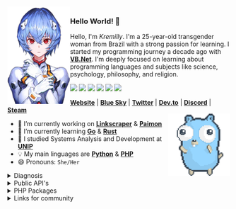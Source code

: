 <img align="left" height="220px" align="right" src="rei-ayanami.png" alt="rei-ayanami avatar" />

<h3>Hello World! 👋</h3>

Hello, I'm *Kremilly*. I'm a 25-year-old transgender woman from Brazil with a strong passion for learning. I started my programming journey a decade ago with [**VB.Net**](https://en.wikipedia.org/wiki/Visual_Basic_(.NET)). I'm deeply focused on learning about programming languages and subjects like science, psychology, philosophy, and religion.

<div align="left";>
  <a href="https://php.net"><img src="https://img.shields.io/badge/php-%23777BB4.svg?style=for-the-badge&logo=php&logoColor=white" /></a>
  <a href="https://developer.mozilla.org/en-US/docs/Web/JavaScript"><img src="https://img.shields.io/badge/javascript-%23323330.svg?style=for-the-badge&logo=javascript&logoColor=%23F7DF1E" /></a>
  <a href="https://www.python.org"><img src="https://img.shields.io/badge/python-3670A0?style=for-the-badge&logo=python&logoColor=ffdd54" /></a>
  <a href="https://learn.microsoft.com/pt-br/dotnet/csharp"><img src="https://img.shields.io/badge/c%23-%23239120.svg?style=for-the-badge&logo=c-sharp&logoColor=white" /></a>
  <a href="https://go.dev"><img src="https://img.shields.io/badge/go-%2300ADD8.svg?style=for-the-badge&logo=go&logoColor=white" /></a>
  <a href="https://rust-lang.com"><img src="https://img.shields.io/badge/rust-%23000000.svg?style=for-the-badge&logo=rust&logoColor=white" /><a>
</div>

<p></p>

<div align="left";>
  <b><a href="https://kremilly.com">Website</a></b> | 
  <b><a href="https://bsky.app/profile/kremilly.bsky.social">Blue Sky</a></b> | 
  <b><a href="https://twitter.com/import_kremilly">Twitter</a></b> | 
  <b><a href="https://dev.to/kremilly">Dev.to</a></b> | 
  <b><a href="https://discordapp.com/users/Kremilly">Discord</a></b> | 
  <b><a href="https://steamcommunity.com/id/kremilly/">Steam</a></b>
</div>

<img align="right" width="140px" src="dancing-gopher.gif" alt="gopher dancing" />

<!--<img align="right" src="https://github-readme-stats.vercel.app/api/top-langs/?username=kremilly&layout=donut&theme=transparent&hide_border=true&hide=css" />-->

- 🔭 I’m currently working on [**Linkscraper**](https://github.com/Kremilly/linkscraper) & [**Paimon**](https://github.com/AgiosLux/Paimon)
- 🌱 I’m currently learning [**Go**](https://go.dev) & [**Rust**](https://rust-lang.com)
- 🏫 I studied Systems Analysis and Development at [**UNIP**](http://www.unip.br)
- 💡 My main linguages are [**Python**](https://python.org) & [**PHP**](https://php.net)
- 😄 Pronouns: `She/Her`
<!--- ⚡ Fun fact: I learned to program to forget an ex-girlfriend I had when I was 15 years old.-->

<details>
  <summary>Diagnosis</summary>
  
  <ul>
    <li>
      <b><a href="https://en.wikipedia.org/wiki/Cerebral_palsy">Cerebal Palsy spastic quadriplegia (CID G 80.0)</a></b>
    </li>
    <li>
      <b><a href="https://en.wikipedia.org/wiki/Muscular_dystrophy">Muscular Distrophy (CID G 71.0)</a></b>
    </li>
    <li>
      <b><a href="https://en.wikipedia.org/wiki/Bipolar_disorder">Bipolar Disorder (CID F 31)</a></b>
    </li>
    <li>
      <b><a href="https://en.wikipedia.org/wiki/Autism_spectrum">Autism spectrum (CID 6A02.0)</a></b>
    </li>
  </ul>
</details>

<details>
  <summary>Public API's</summary>
  
  <ul>
    <li>
      <b><a href="https://github.com/AgiosLux/pdfThumb">pdfThumb</a></b>
    </li>
    <li>
      <b><a href="https://github.com/kremilly/ghPinnedAPI">ghPinnedAPI</a></b>
    </li>
  </ul>
</details>

<details>
  <summary>PHP Packages</summary>
  
  <ul>
    <li>
      <b><a href="https://github.com/AgiosLux/phpRouter">phpRouter</a></b>
    </li>
  </ul>
</details>

<details>
  <summary>Links for community</summary>
  
  <ul>
    <li>
      <b><a href="https://github.com/kremilly/rust-vscode-extensions">Rust Essentials for VSCode</a></b>
    </li>
    <li>
      <b><a href="https://github.com/kremilly/git4noobs">Git for Noobs</a></b>
    </li>
    <li>
      <b><a href="https://dev.to/kremilly/how-to-added-pinned-repos-in-your-portfolio-or-website-3agg">How to add pinned repos in your portfolio or website? [Article]</a></b>
    </li>
  </ul>
</details>

<!--
<details>
  <summary>See view complete my stack</summary>
  
  #### Frameworks
  
  <div align="left";>
    <a href="https://laravel.com"><img src="https://img.shields.io/badge/laravel-%23FF2D20.svg?style=for-the-badge&logo=laravel&logoColor=white" /></a>
    <a href="https://www.electronjs.org"><img src="https://img.shields.io/badge/Electron-191970?style=for-the-badge&logo=Electron&logoColor=white" /></a>
    <a href="https://tauri.app"><img src="https://img.shields.io/badge/tauri-%2324C8DB.svg?style=for-the-badge&logo=tauri&logoColor=%23FFFFFF" /></a>
    <a href="https://vuejs.org" target="_balnk"><img src="https://img.shields.io/badge/vuejs-%2335495e.svg?style=for-the-badge&logo=vuedotjs&logoColor=%234FC08D" /></a>
    <a href="https://tailwindcss.com"><img src="https://img.shields.io/badge/tailwindcss-%2338B2AC.svg?style=for-the-badge&logo=tailwind-css&logoColor=white" /></a>
    <a href="https://getbootstrap.com"><img src="https://img.shields.io/badge/bootstrap-%238511FA.svg?style=for-the-badge&logo=bootstrap&logoColor=white" /></a>
  </div>
  
  #### Databases
  
  <div align="left";>
    <a href='https://www.mongodb.com/en-us'><img src='https://img.shields.io/badge/MongoDB-%234ea94b.svg?style=for-the-badge&logo=mongodb&logoColor=white' /></a>
    <a href="https://redis.io"><img src="https://img.shields.io/badge/redis-%23DD0031.svg?style=for-the-badge&logo=redis&logoColor=white" /></a>
    <a href="https://mysql.com"><img src="https://img.shields.io/badge/mysql-%2300f.svg?style=for-the-badge&logo=mysql&logoColor=white" /></a>
    <a href="https://postgresql.org"><img src="https://img.shields.io/badge/postgres-%23316192.svg?style=for-the-badge&logo=postgresql&logoColor=white" /></a>
    <a href="https://www.sqlite.org/index.html"><img src="https://img.shields.io/badge/sqlite-%2307405e.svg?style=for-the-badge&logo=sqlite&logoColor=white" /></a>
  </div>
  
  #### Misc
  
  <div align="left";>
    <a href='https://git-scm.com'><img src='https://img.shields.io/badge/git-%23F05033.svg?style=for-the-badge&logo=git&logoColor=white' /></a>
    <a href="https://docker.com"><img src="https://img.shields.io/badge/docker-%230db7ed.svg?style=for-the-badge&logo=docker&logoColor=white" /></a>
  </div>
  
  #### System's
  
  <div align="left";>
    <a href="https://www.microsoft.com/en-us/windows"><img src="https://img.shields.io/badge/Windows-0078D6?style=for-the-badge&logo=windows&logoColor=white" /></a>
    <a href="https://ubuntu.com"><img src="https://img.shields.io/badge/Ubuntu-E95420?style=for-the-badge&logo=ubuntu&logoColor=white" /></a>
  </div>
</details>
-->
